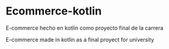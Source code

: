 # Ecommerce-kotlin
E-commerce hecho en kotlin como proyecto final de la carrera

E-commerce made in kotlin as a final proyect for university
